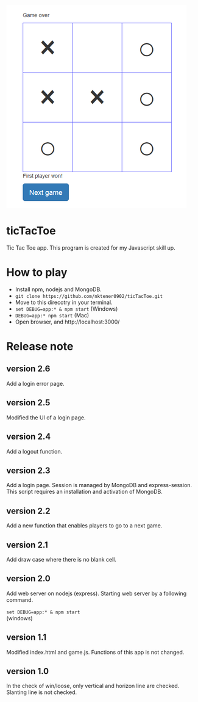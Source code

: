 ![Tic Tac Toe](./capture1.png)

# ticTacToe

Tic Tac Toe app. This program is created for my Javascript skill up.

# How to play

* Install npm, nodejs and MongoDB.
* `git clone https://github.com/nktener0902/ticTacToe.git`
* Move to this direcotry in your terminal.
* `set DEBUG=app:* & npm start` (Windows)
* `DEBUG=app:* npm start` (Mac)
* Open browser, and http://localhost:3000/

# Release note

## version 2.6

Add a login error page.

## version 2.5

Modified the UI of a login page.

## version 2.4

Add a logout function.

## version 2.3

Add a login page. Session is managed by MongoDB and express-session.
This script requires an installation and activation of MongoDB.

## version 2.2

Add a new function that enables players to go to a next game.

## version 2.1

Add draw case where there is no blank cell.

## version 2.0
Add web server on nodejs (express). Starting web server by a following command.

`set DEBUG=app:* & npm start`  
(windows)

## version 1.1
Modified index.html and game.js. Functions of this app is not changed.

## version 1.0
In the check of win/loose, only vertical and horizon line are checked. Slanting line is not checked.
